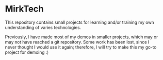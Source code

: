 # MirkTech

This repository contains small projects for learning and/or training my own understanding of varies technologies.

Previously, I have made most of my demos in smaller projects, which may or may not have reached a git repository. Some work has been lost, since I never thought I would use it again; therefore, I will try to make this my go-to project for demoing :)
